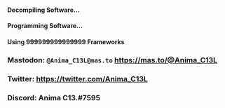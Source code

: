 #### Decompiling Software...
#### Programming Software...
#### Using 999999999999999 Frameworks

### Mastodon: ```@Anima_C13L@mas.to```     https://mas.to/@Anima_C13L

### Twitter: https://twitter.com/Anima_C13L

### Discord: Anima C13.#7595 



<!--
**animaone/animaone** is a ✨ _special_ ✨ repository because its `README.md` (this file) appears on your GitHub profile.

Here are some ideas to get you started:

- 🔭 I’m currently working on ...
- 🌱 I’m currently learning ...
- 👯 I’m looking to collaborate on ...
- 🤔 I’m looking for help with ...
- 💬 Ask me about ...
- 📫 How to reach me: ...
- 😄 Pronouns: ...
- ⚡ Fun fact: ...
-->





























